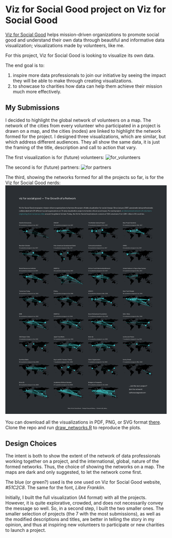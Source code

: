 # Viz for Social Good project on Viz for Social Good

[Viz for Social Good](https://www.vizforsocialgood.com/) helps mission-driven organizations to promote social good and understand their own data through beautiful and informative data visualization; visualizations made by volunteers, like me.  

For this project, Viz for Social Good is looking to visualize its own data.  

The end goal is to:
1) inspire more data professionals to join our initiative by seeing the impact they will be able to make through creating visualizations.
2) to showcase to charities how data can help them achieve their mission much more effectively.


## My Submissions

I decided to highlight the global network of volunteers on a map. The network of the cities from every volunteer who participated in a project is drawn on a map, and the cities (nodes) are linked to highlight the network formed for the project. I designed three visualizations, which are similar, but which address different audiences. They all show the same data, it is just the framing of the title, description and call to action that vary.      

The first visualization is for (future) volunteers:
![for_volunteers](viz/vfsg_some_networks_for_volunteers.svg)

The second is for (future) partners:
![for partners](viz/vfsg_some_networks_for_organizations.svg)

The third, showing the networks formed for all the projects so far, is for the Viz for Social Good nerds:
![for vfsg nerds](viz/vfsg_networks.png)

You can download all the visualizations in PDF, PNG, or SVG format [there](https://github.com/de-la-viz/vsfg_2020/tree/main/viz). Clone the repo and run [draw_networks.R](https://github.com/de-la-viz/vsfg_2020/blob/main/draw_networks.R) to reproduce the plots.  

## Design Choices

The intent is both to show the extent of the network of data professionals working together on a project, and the international, global, nature of the formed networks. Thus, the choice of showing the networks on a map. The maps are dark and only suggested, to let the network come first.  

The blue (or green?) used is the one used on Viz for Social Good website, _#51C2C8_. The same for the font, _Libre Franklin_.  

Initially, I built the full visualization (A4 format) with all the projects. However, it is quite explorative, crowded, and does not necessarily convey the message so well. So, in a second step, I built the two smaller ones. The smaller selection of projects (the 7 with the most submissions), as well as the modified descriptions and titles, are better in telling the story in my opinion, and thus at inspiring new volunteers to participate or new charities to launch a project.   
